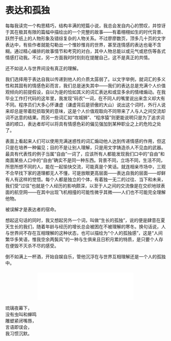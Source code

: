 # 表达和孤独

<!-- font -->

每每我读完一个构思精巧，结构丰满的短篇小说，我总会发自内心的赞叹，并惊讶于其在极其有限的篇幅中描绘出的一个完整的故事——有着栩栩如生的时代背景、跃然于纸上的人物形象及错综复杂的人物关系。不过廖廖数页，顶多几十页的文字表达中，有些作者就能勾勒出一个惟妙惟肖的世界，甚至连情感的表达也毫不含糊。通过精心编排的故事情节和考究的对白，其中人物总能以或元气或悲伤等各式情感打动我。不过，另一方面我时时刻刻在提醒自己，这不是真正的共情。

还不如说人与世界间没有真正的理解。

我们选择用于表达自我以传递到他人的介质太孱弱了。以文字举例，就词汇的多义性和其固有的情感色彩而言，我们总是迷失其中——我们的表达总是充满个人价值观倾向的前提假设，自以为是的恰如其义的词汇表达和或显多余的情绪煽动。在我毕业工作打代码的这年里，我发现“码农”一词，在不同人的嘴里说出来含义却大有不同。程序员们大多心怀谦虚（谦虚背后是骄傲的大山）说出这个词时，外行人说来却总是带着贬损取笑的意味，这是个人价值观取向不同带来了人与人之间交流却词不达意的结果。而另一些词汇如“攻城狮”、“程序猿”则更能说明只是为了追求词语的顺口，表达者却可以将具有情感色彩的偏见强加到某种职业之上的危险之处了。

表面上看起来人们可以使用充满迷惑性的词汇煽动他人达到传递情感的作用，但这只是在培养一种偏见；目的不是让别人理解，只是用文字铸造杀人不见血的武器。最具有代表性的例子当属“自由”一词了，应该所有人都能发现我们口中的“自由”和南面某些人口中的“自由”确实不是同一种东西。背景不同，立场不同，生活不同，所思所想不同的人，能在一起愉快交流，可能真是个笑话。就连相亲市场中，三观不合早找下家的道理都无人不懂，可是放眼更高层面——表达自我的层面——却鲜有人有这样的觉悟。每个人都是独立的个体，有着独一无二的过往、当下和未来，我们受“过往”也就是个人经历的影响颇深，以至于人之间的交流像是在交织地球表面的航空网——在其中出现飞机相撞的可能性微乎其微——人们也不可能完全理解他物。

被误解才是表达者的宿命。

想起这句话的同时，我又想起另外一个词，叫做“生长的孤独”，说的便是肆意在夏天生长的我们，随着年龄与经历的增长总会被困在不被理解的寒冬。换句话说，人与世界间不存在互相理解的这种状态，也可以描绘为“个人的孤独感”，这是“人间繁华多笑语，惟我空余两鬓风”的一种与生俱来且日积月累的特质，是只要个人存在便毁不灭杀不尽的感受。

倒不如满上一杯酒，开始自娱自乐，管他沉浮在与世界互相理解还是一个人的孤独中。

<div style="margin-top: 1.5em; text-align: center;">
  <iframe frameborder="no" border="0" marginwidth="0" marginheight="0" height=86 src="//music.163.com/outchain/player?type=2&id=1374469061&auto=0&height=66"></iframe>
</div>

<pre>
琉璃夜幕下，
没有虫叫和蝉鸣
雕塑紧闭嘴唇，
言语即误会，
我习惯沉默。    
</pre>

<Comments />
